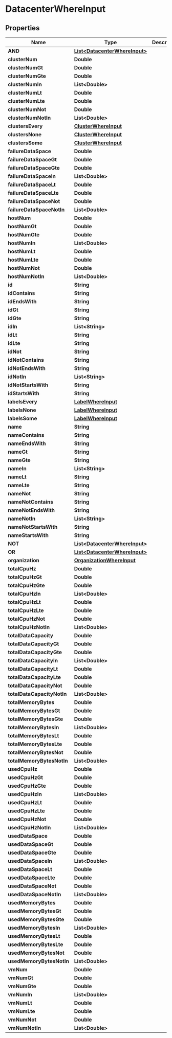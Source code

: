 

# DatacenterWhereInput


## Properties

Name | Type | Description | Notes
------------ | ------------- | ------------- | -------------
**AND** | [**List&lt;DatacenterWhereInput&gt;**](DatacenterWhereInput.md) |  |  [optional]
**clusterNum** | **Double** |  |  [optional]
**clusterNumGt** | **Double** |  |  [optional]
**clusterNumGte** | **Double** |  |  [optional]
**clusterNumIn** | **List&lt;Double&gt;** |  |  [optional]
**clusterNumLt** | **Double** |  |  [optional]
**clusterNumLte** | **Double** |  |  [optional]
**clusterNumNot** | **Double** |  |  [optional]
**clusterNumNotIn** | **List&lt;Double&gt;** |  |  [optional]
**clustersEvery** | [**ClusterWhereInput**](ClusterWhereInput.md) |  |  [optional]
**clustersNone** | [**ClusterWhereInput**](ClusterWhereInput.md) |  |  [optional]
**clustersSome** | [**ClusterWhereInput**](ClusterWhereInput.md) |  |  [optional]
**failureDataSpace** | **Double** |  |  [optional]
**failureDataSpaceGt** | **Double** |  |  [optional]
**failureDataSpaceGte** | **Double** |  |  [optional]
**failureDataSpaceIn** | **List&lt;Double&gt;** |  |  [optional]
**failureDataSpaceLt** | **Double** |  |  [optional]
**failureDataSpaceLte** | **Double** |  |  [optional]
**failureDataSpaceNot** | **Double** |  |  [optional]
**failureDataSpaceNotIn** | **List&lt;Double&gt;** |  |  [optional]
**hostNum** | **Double** |  |  [optional]
**hostNumGt** | **Double** |  |  [optional]
**hostNumGte** | **Double** |  |  [optional]
**hostNumIn** | **List&lt;Double&gt;** |  |  [optional]
**hostNumLt** | **Double** |  |  [optional]
**hostNumLte** | **Double** |  |  [optional]
**hostNumNot** | **Double** |  |  [optional]
**hostNumNotIn** | **List&lt;Double&gt;** |  |  [optional]
**id** | **String** |  |  [optional]
**idContains** | **String** |  |  [optional]
**idEndsWith** | **String** |  |  [optional]
**idGt** | **String** |  |  [optional]
**idGte** | **String** |  |  [optional]
**idIn** | **List&lt;String&gt;** |  |  [optional]
**idLt** | **String** |  |  [optional]
**idLte** | **String** |  |  [optional]
**idNot** | **String** |  |  [optional]
**idNotContains** | **String** |  |  [optional]
**idNotEndsWith** | **String** |  |  [optional]
**idNotIn** | **List&lt;String&gt;** |  |  [optional]
**idNotStartsWith** | **String** |  |  [optional]
**idStartsWith** | **String** |  |  [optional]
**labelsEvery** | [**LabelWhereInput**](LabelWhereInput.md) |  |  [optional]
**labelsNone** | [**LabelWhereInput**](LabelWhereInput.md) |  |  [optional]
**labelsSome** | [**LabelWhereInput**](LabelWhereInput.md) |  |  [optional]
**name** | **String** |  |  [optional]
**nameContains** | **String** |  |  [optional]
**nameEndsWith** | **String** |  |  [optional]
**nameGt** | **String** |  |  [optional]
**nameGte** | **String** |  |  [optional]
**nameIn** | **List&lt;String&gt;** |  |  [optional]
**nameLt** | **String** |  |  [optional]
**nameLte** | **String** |  |  [optional]
**nameNot** | **String** |  |  [optional]
**nameNotContains** | **String** |  |  [optional]
**nameNotEndsWith** | **String** |  |  [optional]
**nameNotIn** | **List&lt;String&gt;** |  |  [optional]
**nameNotStartsWith** | **String** |  |  [optional]
**nameStartsWith** | **String** |  |  [optional]
**NOT** | [**List&lt;DatacenterWhereInput&gt;**](DatacenterWhereInput.md) |  |  [optional]
**OR** | [**List&lt;DatacenterWhereInput&gt;**](DatacenterWhereInput.md) |  |  [optional]
**organization** | [**OrganizationWhereInput**](OrganizationWhereInput.md) |  |  [optional]
**totalCpuHz** | **Double** |  |  [optional]
**totalCpuHzGt** | **Double** |  |  [optional]
**totalCpuHzGte** | **Double** |  |  [optional]
**totalCpuHzIn** | **List&lt;Double&gt;** |  |  [optional]
**totalCpuHzLt** | **Double** |  |  [optional]
**totalCpuHzLte** | **Double** |  |  [optional]
**totalCpuHzNot** | **Double** |  |  [optional]
**totalCpuHzNotIn** | **List&lt;Double&gt;** |  |  [optional]
**totalDataCapacity** | **Double** |  |  [optional]
**totalDataCapacityGt** | **Double** |  |  [optional]
**totalDataCapacityGte** | **Double** |  |  [optional]
**totalDataCapacityIn** | **List&lt;Double&gt;** |  |  [optional]
**totalDataCapacityLt** | **Double** |  |  [optional]
**totalDataCapacityLte** | **Double** |  |  [optional]
**totalDataCapacityNot** | **Double** |  |  [optional]
**totalDataCapacityNotIn** | **List&lt;Double&gt;** |  |  [optional]
**totalMemoryBytes** | **Double** |  |  [optional]
**totalMemoryBytesGt** | **Double** |  |  [optional]
**totalMemoryBytesGte** | **Double** |  |  [optional]
**totalMemoryBytesIn** | **List&lt;Double&gt;** |  |  [optional]
**totalMemoryBytesLt** | **Double** |  |  [optional]
**totalMemoryBytesLte** | **Double** |  |  [optional]
**totalMemoryBytesNot** | **Double** |  |  [optional]
**totalMemoryBytesNotIn** | **List&lt;Double&gt;** |  |  [optional]
**usedCpuHz** | **Double** |  |  [optional]
**usedCpuHzGt** | **Double** |  |  [optional]
**usedCpuHzGte** | **Double** |  |  [optional]
**usedCpuHzIn** | **List&lt;Double&gt;** |  |  [optional]
**usedCpuHzLt** | **Double** |  |  [optional]
**usedCpuHzLte** | **Double** |  |  [optional]
**usedCpuHzNot** | **Double** |  |  [optional]
**usedCpuHzNotIn** | **List&lt;Double&gt;** |  |  [optional]
**usedDataSpace** | **Double** |  |  [optional]
**usedDataSpaceGt** | **Double** |  |  [optional]
**usedDataSpaceGte** | **Double** |  |  [optional]
**usedDataSpaceIn** | **List&lt;Double&gt;** |  |  [optional]
**usedDataSpaceLt** | **Double** |  |  [optional]
**usedDataSpaceLte** | **Double** |  |  [optional]
**usedDataSpaceNot** | **Double** |  |  [optional]
**usedDataSpaceNotIn** | **List&lt;Double&gt;** |  |  [optional]
**usedMemoryBytes** | **Double** |  |  [optional]
**usedMemoryBytesGt** | **Double** |  |  [optional]
**usedMemoryBytesGte** | **Double** |  |  [optional]
**usedMemoryBytesIn** | **List&lt;Double&gt;** |  |  [optional]
**usedMemoryBytesLt** | **Double** |  |  [optional]
**usedMemoryBytesLte** | **Double** |  |  [optional]
**usedMemoryBytesNot** | **Double** |  |  [optional]
**usedMemoryBytesNotIn** | **List&lt;Double&gt;** |  |  [optional]
**vmNum** | **Double** |  |  [optional]
**vmNumGt** | **Double** |  |  [optional]
**vmNumGte** | **Double** |  |  [optional]
**vmNumIn** | **List&lt;Double&gt;** |  |  [optional]
**vmNumLt** | **Double** |  |  [optional]
**vmNumLte** | **Double** |  |  [optional]
**vmNumNot** | **Double** |  |  [optional]
**vmNumNotIn** | **List&lt;Double&gt;** |  |  [optional]



